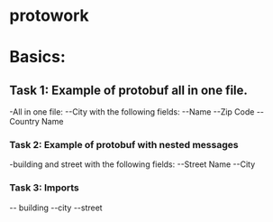 # protowork

# Basics:
## Task 1: Example of protobuf all in one file.
-All in one file:
--City with the following fields:
--Name
--Zip Code
--Country Name

### Task 2: Example of protobuf with nested messages
-building and street with the following fields:
--Street Name
--City

### Task 3: Imports
-- building
--city
--street
